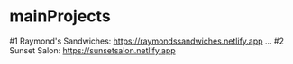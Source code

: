 # mainProjects

#1 Raymond's Sandwiches: https://raymondssandwiches.netlify.app 
...
#2 Sunset Salon: https://sunsetsalon.netlify.app

